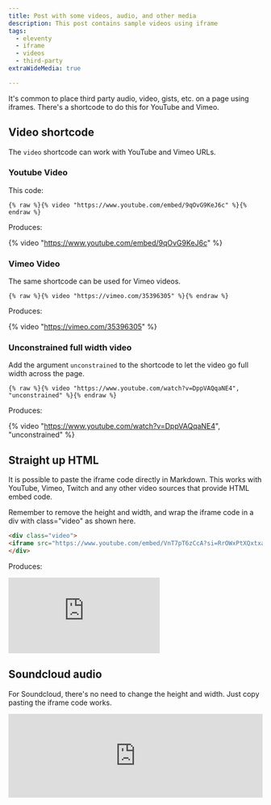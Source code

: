```yaml
---
title: Post with some videos, audio, and other media
description: This post contains sample videos using iframe
tags:
  - eleventy
  - iframe
  - videos
  - third-party
extraWideMedia: true

---
```


It's common to place third party audio, video, gists, etc. on a page using iframes. There's a shortcode to do this for YouTube and Vimeo.  


## Video shortcode

The `video` shortcode can work with YouTube and Vimeo URLs. 

### Youtube Video

This code:

```
{% raw %}{% video "https://www.youtube.com/embed/9qOvG9KeJ6c" %}{% endraw %}
```

Produces:

{% video "https://www.youtube.com/embed/9qOvG9KeJ6c" %}



### Vimeo Video

The same shortcode can be used for Vimeo videos. 

```
{% raw %}{% video "https://vimeo.com/35396305" %}{% endraw %}
```

Produces:

{% video "https://vimeo.com/35396305" %}


### Unconstrained full width video

Add the argument `unconstrained` to the shortcode to let the video go full width across the page. 

```
{% raw %}{% video "https://www.youtube.com/watch?v=DppVAQqaNE4", "unconstrained" %}{% endraw %}
```

Produces: 

{% video "https://www.youtube.com/watch?v=DppVAQqaNE4", "unconstrained" %}


## Straight up HTML 

It is possible to paste the iframe code directly in Markdown.  This works with YouTube, Vimeo, Twitch and any other video sources that provide HTML embed code.  

Remember to remove the height and width, and wrap the iframe code in a div with class="video" as shown here.  

```html
<div class="video">
<iframe src="https://www.youtube.com/embed/VnT7pT6zCcA?si=RrOWxPtXQxtxaLG-" frameborder="0" allowfullscreen="true" scrolling="no"></iframe>
</div>
```

Produces:

<div class="video">
<iframe src="https://www.youtube.com/embed/VnT7pT6zCcA?si=RrOWxPtXQxtxaLG-" frameborder="0" allowfullscreen="true" scrolling="no"></iframe>
</div>




## Soundcloud audio

For Soundcloud, there's no need to change the height and width. Just copy pasting the iframe code works. 

<div class="video">
<iframe width="100%" height="166" scrolling="no" frameborder="no" allow="autoplay" src="https://w.soundcloud.com/player/?url=https%3A//api.soundcloud.com/tracks/65462299&color=%23544d2d&auto_play=false&hide_related=false&show_comments=true&show_user=true&show_reposts=false&show_teaser=true"></iframe>
</div>



